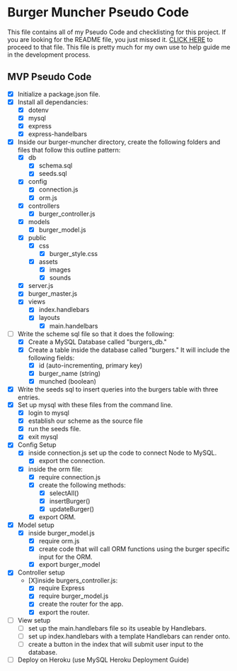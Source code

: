 # Burger Muncher Pseudo Code
This file contains all of my Pseudo Code and checklisting for this project. If you are looking for the README file, you just missed it. [CLICK HERE](https://github.com/Druidan/burger-muncher/blob/master/README.md) to proceed to that file. This file is pretty much for my own use to help guide me in the development process. 

## MVP Pseudo Code
- [X] Initialize a package.json file.
- [X] Install all dependancies:
  - [X] dotenv
  - [X] mysql
  - [X] express
  - [X] express-handelbars

- [X] Inside our burger-muncher directory, create the following folders and files that follow this outline pattern:
  - [X] db
    - [X] schema.sql
    - [X] seeds.sql
  - [X] config
    - [X] connection.js
    - [X] orm.js
  - [X] controllers
    - [X] burger_controller.js
  - [X] models
    - [X] burger_model.js
  - [X] public
    - [X] css
      - [X] burger_style.css
    - [X] assets
      - [X] images
      - [X] sounds
  - [X] server.js
  - [X] burger_master.js
  - [X] views
    - [X] index.handlebars
    - [X] layouts
      - [X] main.handelbars

- [ ] Write the scheme sql file so that it does the following:
  - [X] Create a MySQL Database called "burgers_db."
  - [X] Create a table inside the database called "burgers." It will include the following fields:
    - [X] id (auto-incrementing, primary key)
    - [X] burger_name (string)
    - [X] munched (boolean)
- [X] Write the seeds sql to insert queries into the burgers table with three entries.
- [X] Set up mysql with these files from the command line.
  - [X] login to mysql
  - [X] establish our scheme as the source file
  - [X] run the seeds file.
  - [X] exit mysql

- [X] Config Setup
  - [X] inside connection.js set up the code to connect Node to MySQL.
    - [X] export the connection.
  - [X] inside the orm file:
    - [X] require connection.js
    - [X] create the following methods:
      - [X] selectAll()
      - [X] insertBurger()
      - [X] updateBurger()
    - [X] export ORM.

- [X] Model setup
  - [X] inside burger_model.js
    - [X] require orm.js
    - [X] create code that will call ORM functions using the burger specific input for the ORM.
    - [X] export burger_model

- [X] Controller setup
  - [X]inside burgers_controller.js:
    - [X] require Express
    - [X] require burger_model.js
    - [X] create the router for the app.
    - [X] export the router.

- [ ] View setup
  - [ ] set up the main.handlebars file so its useable by Handlebars.
  - [ ] set up index.handlebars with a template Handlebars can render onto.
  - [ ] create a button in the index that will submit user input to the database.

- [ ] Deploy on Heroku (use MySQL Heroku Deployment Guide)
